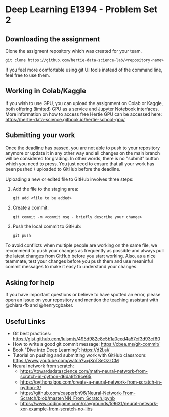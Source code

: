 # Deep Learning E1394 - Problem Set 2

## Downloading the assignment
Clone the assigment repository which was created for your team. 
```
git clone https://github.com/hertie-data-science-lab/<repository-name>
```
If you feel more comfortable using git UI tools instead of the command line, feel free to use them.


## Working in Colab/Kaggle

If you wish to use GPU, you can upload the assignment on Colab or Kaggle, both offering (limited) GPU as a service and Jupyter Notebook interfaces. 
More information on how to access free Hertie GPU can be accessed here: https://hertie-data-science.gitbook.io/hertie-school-gpu/


## Submitting your work

Once the deadline has passed, you are not able to push to your repository anymore or update it in any other way and all changes on the main branch will be considered for grading. In other words, there is no "submit" button which you need to press. You just need to ensure that all your work has been pushed / uploaded to GitHub before the deadline.

Uploading a new or edited file to GitHub involves three steps:
1. Add the file to the staging area:
    ```
    git add <file to be added>
    ```
2. Create a commit:
    ```
    git commit -m <commit msg - briefly describe your change>
    ```
3. Push the local commit to GitHub:
    ```
    git push
    ```

To avoid conflicts when multiple people are working on the same file, we recommend to push your changes as frequently as possible and always pull the latest changes from GitHub before you start working. Also, as a nice teammate, test your changes before you push them and use meaninful commit messages to make it easy to understand your changes.

## Asking for help

If you have important questions or believe to have spotted an error, please open an issue on your repository and mention the teaching assistant with @chiara-fb and @henrycgbaker.

## Useful Links
* Git best practices: https://gist.github.com/luismts/495d982e8c5b1a0ced4a57cf3d93cf60
* How to write a good git commit message: https://cbea.ms/git-commit/
* Book "Dive into Deep Learning": https://d2l.ai/
* Tutorial on pushing and submitting work with GitHub classroom: https://www.youtube.com/watch?v=jXpT8eOzzCM
* Neural network from scratch:
    * https://towardsdatascience.com/math-neural-network-from-scratch-in-python-d6da9f29ce65
    * https://pythonalgos.com/create-a-neural-network-from-scratch-in-python-3/
    * https://github.com/casperbh96/Neural-Network-From-Scratch/blob/master/NN_From_Scratch.ipynb
    * https://www.codingame.com/playgrounds/59631/neural-network-xor-example-from-scratch-no-libs
